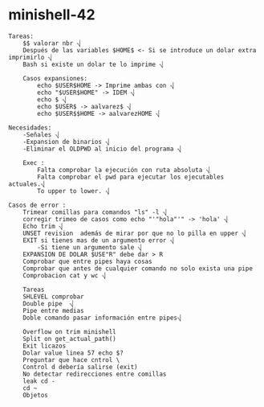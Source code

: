 # minishell-42
	Tareas:
		$$ valorar nbr ⎷
		Después de las variables $HOME$ <- Si se introduce un dolar extra imprimirlo ⎷
		Bash si existe un dolar te lo imprime ⎷
		
		Casos expansiones: 
			echo $USER$HOME -> Imprime ambas con ⎷
			echo "$USER$HOME" -> IDEM ⎷
			echo $ ⎷
			echo $USER$ -> aalvarez$ ⎷
			echo $USER$$HOME -> aalvarezHOME ⎷

	Necesidades:
		-Señales ⎷
		-Expansion de binarios ⎷
		-Eliminar el OLDPWD al inicio del programa ⎷
		
		Exec :
			Falta comprobar la ejecución con ruta absoluta ⎷
			Falta comprobar el pwd para ejecutar los ejecutables actuales.⎷
			To upper to lower. ⎷

	Casos de error :
		Trimear comillas para comandos "ls" -l ⎷
		corregir trimeo de casos como echo "'"hola"'" -> 'hola' ⎷
		Echo trim ⎷
		UNSET revision  además de mirar por que no lo pilla en upper ⎷
		EXIT si tienes mas de un argumento error ⎷
			-Si tiene un argumento sale ⎷
		EXPANSION DE DOLAR $USE"R" debe dar > R 
		Comprobar que entre pipes haya cosas
		Comprobar que antes de cualquier comando no solo exista una pipe
		Comprobacion cat y wc ⎷
		
		Tareas
		SHLEVEL comprobar
		Double pipe  ⎷
		Pipe entre medias
		Doble comando pasar información entre pipes⎷
		
		Overflow on trim minishell
		Split on get_actual_path()
		Exit licazos
		Dolar value linea 57 echo $?
		Preguntar que hace cntrol \
		Control d debería salirse (exit)
		No detectar redirecciones entre comillas
		leak cd -
		cd ~
		Objetos
		



		